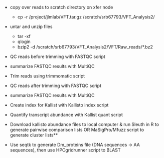 - copy over reads to scratch directory on xfer node
  - cp -r /project/jlmlab/VFT.tar.gz /scratch/srb67793/VFT_Analysis2/

- untar and unzip files
  - tar -xf
  - qlogin
  - bzip2 -d /scratch/srb67793/VFT_Analysis2/VFT/Raw_reads/*.bz2

- QC reads before trimming with FASTQC script
- summarize FASTQC results with MultiQC
- Trim reads using trimmomatic script
- QC reads after trimming with FASTQC script
- summarize FASTQC results with MultiQC
- Create index for Kallist with Kallisto index script
- Quantify transcript abundance with Kallist quant script
- Download kallisto abundance files to local computer & run Sleuth in R to generate pairwise comparison lists OR MaSigPro/Mfuzz script to generate cluster lists**
- Use seqtk to generate Dm_proteins file (DNA sequences -> AA sequences), then use HPCgridrunner script to BLAST
